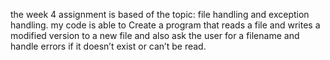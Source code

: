 the week 4 assignment is based of the topic: file handling and exception handling.
my code is able to Create a program that reads a file and writes a modified version to a new file and also
ask the user for a filename and handle errors if it doesn’t exist or can’t be read.
